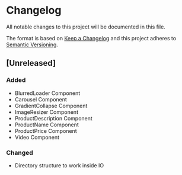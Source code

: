 # Changelog

All notable changes to this project will be documented in this file.

The format is based on [Keep a Changelog](http://keepachangelog.com/en/1.0.0/)
and this project adheres to [Semantic Versioning](http://semver.org/spec/v2.0.0.html).

## [Unreleased]

### Added
- BlurredLoader Component
- Carousel Component
- GradientCollapse Component
- ImageResizer Component
- ProductDescription Component
- ProductName Component
- ProductPrice Component
- Video Component

### Changed
- Directory structure to work inside IO
